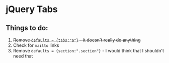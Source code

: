 # jQuery Tabs
## Things to do:

1. <del>Remove `defaults = {tabs:"a"}` - it doesn't really do anything</del>
2. Check for `mailto` links
3. Remove `defaults = {section:".section"}` - I would think that I shouldn't need that